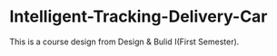 # Intelligent-Tracking-Delivery-Car
This is a course design from Design &amp; Bulid Ⅰ(First Semester).
